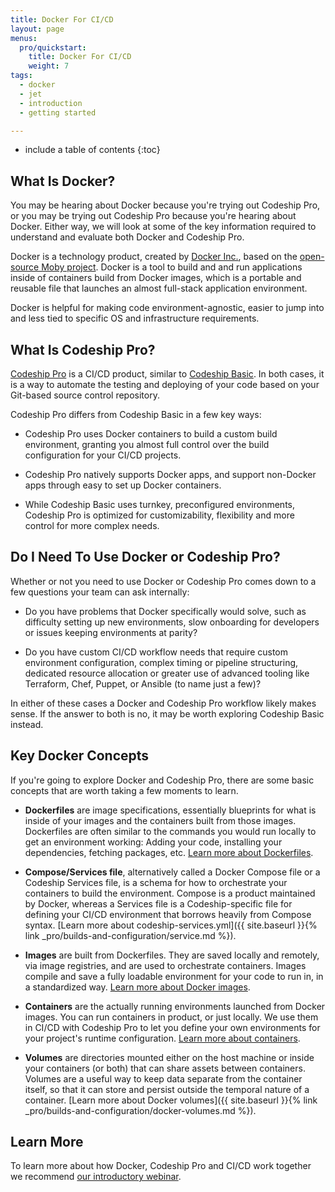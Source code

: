 ```yaml
---
title: Docker For CI/CD
layout: page
menus:
  pro/quickstart:
    title: Docker For CI/CD
    weight: 7
tags:
  - docker
  - jet
  - introduction
  - getting started

---
```


* include a table of contents
{:toc}

## What Is Docker?

You may be hearing about Docker because you're trying out Codeship Pro, or you may be trying out Codeship Pro because you're hearing about Docker. Either way, we will look at some of the key information required to understand and evaluate both Docker and Codeship Pro.

Docker is a technology product, created by [Docker Inc.](https://www.docker.com), based on the [open-source Moby project](https://mobyproject.org). Docker is a tool to build and and run applications inside of containers build from Docker images, which is a portable and reusable file that launches an almost full-stack application environment.

Docker is helpful for making code environment-agnostic, easier to jump into and less tied to specific OS and infrastructure requirements.

## What Is Codeship Pro?

[Codeship Pro](https://codeship.com/features/pro) is a CI/CD product, similar to [Codeship Basic](https://codeship.com/features/basic). In both cases, it is a way to automate the testing and deploying of your code based on your Git-based source control repository.

Codeship Pro differs from Codeship Basic in a few key ways:

- Codeship Pro uses Docker containers to build a custom build environment, granting you almost full control over the build configuration for your CI/CD projects.

- Codeship Pro natively supports Docker apps, and support non-Docker apps through easy to set up Docker containers.

- While Codeship Basic uses turnkey, preconfigured environments, Codeship Pro is optimized for customizability, flexibility and more control for more complex needs.

## Do I Need To Use Docker or Codeship Pro?

Whether or not you need to use Docker or Codeship Pro comes down to a few questions your team can ask internally:

- Do you have problems that Docker specifically would solve, such as difficulty setting up new environments, slow onboarding for developers or issues keeping environments at parity?

- Do you have custom CI/CD workflow needs that require custom environment configuration, complex timing or pipeline structuring, dedicated resource allocation or greater use of advanced tooling like Terraform, Chef, Puppet, or Ansible (to name just a few)?

In either of these cases a Docker and Codeship Pro workflow likely makes sense. If the answer to both is no, it may be worth exploring Codeship Basic instead.

## Key Docker Concepts

If you're going to explore Docker and Codeship Pro, there are some basic concepts that are worth taking a few moments to learn.


- **Dockerfiles** are image specifications, essentially blueprints for what is inside of your images and the containers built from those images. Dockerfiles are often similar to the commands you would run locally to get an environment working: Adding your code, installing your dependencies, fetching packages, etc. [Learn more about Dockerfiles](https://docs.docker.com/engine/reference/builder/).

- **Compose/Services file**, alternatively called a Docker Compose file or a Codeship Services file, is a schema for how to orchestrate your containers to build the environment. Compose is a product maintained by Docker, whereas a Services file is a Codeship-specific file for defining your CI/CD environment that borrows heavily from Compose syntax. [Learn more about codeship-services.yml]({{ site.baseurl }}{% link _pro/builds-and-configuration/service.md %}).

- **Images** are built from Dockerfiles. They are saved locally and remotely, via image registries, and are used to orchestrate containers. Images compile and save a fully loadable environment for your code to run in, in a standardized way. [Learn more about Docker images](https://docs.docker.com/engine/reference/commandline/images/).

- **Containers** are the actually running environments launched from Docker images. You can run containers in product, or just locally. We  use them in CI/CD with Codeship Pro to let you define your own environments for your project's runtime configuration. [Learn more about containers](https://www.docker.com/what-container).

- **Volumes** are directories mounted either on the host machine or inside your containers (or both) that can share assets between containers. Volumes are a useful way to keep data separate from the container itself, so that it can store and persist outside the temporal nature of a container. [Learn more about Docker volumes]({{ site.baseurl }}{% link _pro/builds-and-configuration/docker-volumes.md %}).

## Learn More

To learn more about how Docker, Codeship Pro and CI/CD work together we recommend [our introductory webinar](https://resources.codeship.com/webinars/thank-you-video-an-introduction-to-ci-cd-with-docker-best-practices).
